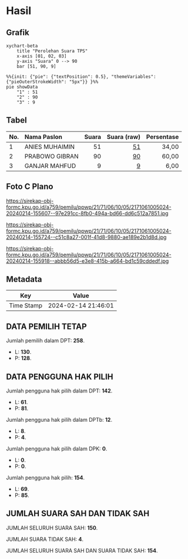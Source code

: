 # Hasil

## Grafik

```mermaid
xychart-beta
    title "Perolehan Suara TPS"
    x-axis [01, 02, 03]
    y-axis "Suara" 0 --> 90
    bar [51, 90, 9]
```

```mermaid
%%{init: {"pie": {"textPosition": 0.5}, "themeVariables": {"pieOuterStrokeWidth": "5px"}} }%%
pie showData
    "1" : 51
    "2" : 90
    "3" : 9
```

## Tabel

| No. | Nama Paslon    | Suara | Suara (raw) | Persentase |
|:--- |:-------------- | -----:| -----------:| ----------:|
| 1   | ANIES MUHAIMIN | 51    | [51][p-1]   | 34,00      |
| 2   | PRABOWO GIBRAN | 90    | [90][p-2]   | 60,00      |
| 3   | GANJAR MAHFUD  | 9     | [9][p-3]    | 6,00       |


[p-1]: https://github.com/gigit-pemilu/pemilu-2024-21-kepulauan-riau/blob/main/pilpres/hitung-suara/sub/21-kepulauan-riau/sub/71-kota-batam/sub/06-lubuk-baja/sub/1005-tanjung-uma/sub/024-tps/sub/paslon-1.txt
[p-2]: https://github.com/gigit-pemilu/pemilu-2024-21-kepulauan-riau/blob/main/pilpres/hitung-suara/sub/21-kepulauan-riau/sub/71-kota-batam/sub/06-lubuk-baja/sub/1005-tanjung-uma/sub/024-tps/sub/paslon-2.txt
[p-3]: https://github.com/gigit-pemilu/pemilu-2024-21-kepulauan-riau/blob/main/pilpres/hitung-suara/sub/21-kepulauan-riau/sub/71-kota-batam/sub/06-lubuk-baja/sub/1005-tanjung-uma/sub/024-tps/sub/paslon-3.txt

## Foto C Plano

https://sirekap-obj-formc.kpu.go.id/a759/pemilu/ppwp/21/71/06/10/05/2171061005024-20240214-155607--97e291cc-8fb0-494a-bd66-dd6c512a7851.jpg

https://sirekap-obj-formc.kpu.go.id/a759/pemilu/ppwp/21/71/06/10/05/2171061005024-20240214-155724--c51c8a27-001f-41d8-9880-ae189e2b1d8d.jpg

https://sirekap-obj-formc.kpu.go.id/a759/pemilu/ppwp/21/71/06/10/05/2171061005024-20240214-155918--abbb56d5-e3e8-415b-a664-bd1c59cddedf.jpg


## Metadata

| Key        | Value               |
| ---------- | ------------------- |
| Time Stamp | 2024-02-14 21:46:01 |


## DATA PEMILIH TETAP

Jumlah pemilih dalam DPT: **258**.
 * L: **130**.
 * P: **128**.

## DATA PENGGUNA HAK PILIH

Jumlah pengguna hak pilih dalam DPT: **142**.
 * L: **61**.
 * P: **81**.

Jumlah pengguna hak pilih dalam DPTb: **12**.
 * L: **8**.
 * P: **4**.

Jumlah pengguna hak pilih dalam DPK: **0**.
 * L: **0**.
 * P: **0**.

Jumlah pengguna hak pilih: **154**.
 * L: **69**.
 * P: **85**.

## JUMLAH SUARA SAH DAN TIDAK SAH

JUMLAH SELURUH SUARA SAH: **150**.

JUMLAH SUARA TIDAK SAH: **4**.

JUMLAH SELURUH SUARA SAH DAN SUARA TIDAK SAH: **154**.


